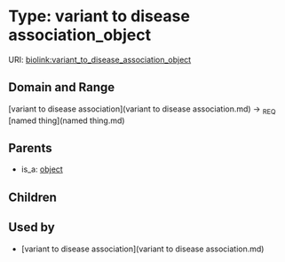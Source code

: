 
# Type: variant to disease association_object




URI: [biolink:variant_to_disease_association_object](https://w3id.org/biolink/vocab/variant_to_disease_association_object)


## Domain and Range

[variant to disease association](variant to disease association.md) ->  <sub>REQ</sub> [named thing](named thing.md)

## Parents

 *  is_a: [object](object.md)

## Children


## Used by

 * [variant to disease association](variant to disease association.md)
